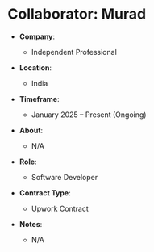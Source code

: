 # Collaborator: Murad

- **Company**:  
  - Independent Professional

- **Location**:  
  - India

- **Timeframe**:  
  - January 2025 – Present (Ongoing)

- **About**:  
  - N/A

- **Role**:  
  - Software Developer

- **Contract Type**:  
  - Upwork Contract

- **Notes**:  
  - N/A
